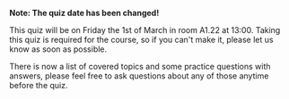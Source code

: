 
**Note: The quiz date has been changed!**

This quiz will be on Friday the 1st of March in room A1.22 at 13:00. Taking this quiz is
required for the course, so if you can't make it, please let us know as soon as possible.

There is now a list of covered topics and some practice questions with answers, please
feel free to ask questions about any of those anytime before the quiz.

